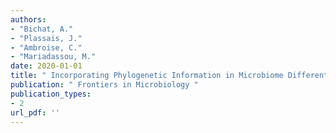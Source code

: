 ```yaml
---
authors: 
- "Bichat, A."
- "Plassais, J."
- "Ambroise, C."
- "Mariadassou, M."
date: 2020-01-01
title: " Incorporating Phylogenetic Information in Microbiome Differential Abundance Studies Has No Effect on Detection Power and FDR Control "
publication: " Frontiers in Microbiology "
publication_types:
- 2
url_pdf: ''
---
```

